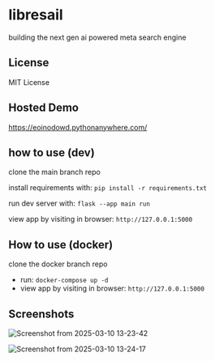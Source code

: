 # libresail
building the next gen ai powered meta search engine

## License
MIT License 

## Hosted Demo
https://eoinodowd.pythonanywhere.com/

## how to use (dev)
clone the main branch repo

install requirements with: `pip install -r requirements.txt`

run dev server with: `flask --app main run`

view app by visiting in browser: `http://127.0.0.1:5000`

## How to use (docker)
clone the docker branch repo

- run: `docker-compose up -d`
- view app by visiting in browser: `http://127.0.0.1:5000`

## Screenshots


![Screenshot from 2025-03-10 13-23-42](https://github.com/user-attachments/assets/a4763ef3-4e3a-484a-83a5-4cdd205dcc84)

![Screenshot from 2025-03-10 13-24-17](https://github.com/user-attachments/assets/e982a30d-709f-431a-accf-5434eb716bc5)
